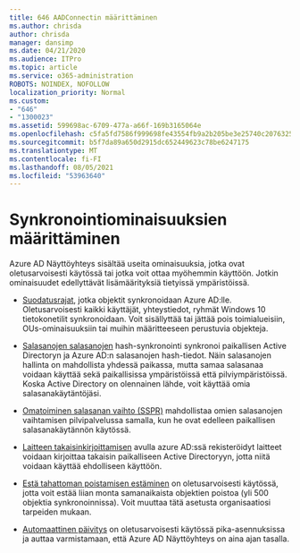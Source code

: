 ```yaml
---
title: 646 AADConnectin määrittäminen
ms.author: chrisda
author: chrisda
manager: dansimp
ms.date: 04/21/2020
ms.audience: ITPro
ms.topic: article
ms.service: o365-administration
ROBOTS: NOINDEX, NOFOLLOW
localization_priority: Normal
ms.custom:
- "646"
- "1300023"
ms.assetid: 599698ac-6709-477a-a66f-169b3165064e
ms.openlocfilehash: c5fa5fd7586f999698fe43554fb9a2b205be3e25740c20763254a38d41297e0c
ms.sourcegitcommit: b5f7da89a650d2915dc652449623c78be6247175
ms.translationtype: MT
ms.contentlocale: fi-FI
ms.lasthandoff: 08/05/2021
ms.locfileid: "53963640"
---
```

# <a name="configure-sync-features"></a>Synkronointiominaisuuksien määrittäminen

Azure AD Näyttöyhteys sisältää useita ominaisuuksia, jotka ovat oletusarvoisesti käytössä tai jotka voit ottaa myöhemmin käyttöön. Jotkin ominaisuudet edellyttävät lisämäärityksiä tietyissä ympäristöissä.

- [Suodatusrajat,](https://docs.microsoft.com/azure/active-directory/connect/active-directory-aadconnectsync-configure-filtering) jotka objektit synkronoidaan Azure AD:lle. Oletusarvoisesti kaikki käyttäjät, yhteystiedot, ryhmät Windows 10 tietokonetilit synkronoidaan. Voit sisällyttää tai jättää pois toimialueisiin, OUs-ominaisuuksiin tai muihin määritteeseen perustuvia objekteja.

- [Salasanojen salasanojen](https://docs.microsoft.com/azure/active-directory/connect/active-directory-aadconnectsync-implement-password-hash-synchronization) hash-synkronointi synkronoi paikallisen Active Directoryn ja Azure AD:n salasanojen hash-tiedot. Näin salasanojen hallinta on mahdollista yhdessä paikassa, mutta samaa salasanaa voidaan käyttää sekä paikallisissa ympäristöissä että pilviympäristöissä. Koska Active Directory on olennainen lähde, voit käyttää omia salasanakäytäntöjäsi.

- [Omatoiminen salasanan vaihto (SSPR)](https://docs.microsoft.com/azure/active-directory/authentication/quickstart-sspr) mahdollistaa omien salasanojen vaihtamisen pilvipalvelussa samalla, kun he ovat edelleen paikallisen salasanakäytännön käytössä.

- [Laitteen takaisinkirjoittamisen](https://docs.microsoft.com/azure/active-directory/connect/active-directory-aadconnect-feature-device-writeback) avulla azure AD:ssä rekisteröidyt laitteet voidaan kirjoittaa takaisin paikalliseen Active Directoryyn, jotta niitä voidaan käyttää ehdolliseen käyttöön.

- [Estä tahattoman poistamisen estäminen](https://docs.microsoft.com/azure/active-directory/connect/active-directory-aadconnectsync-feature-prevent-accidental-deletes) on oletusarvoisesti käytössä, jotta voit estää liian monta samanaikaista objektien poistoa (yli 500 objektia synkronoinnissa). Voit muuttaa tätä asetusta organisaatiosi tarpeiden mukaan.

- [Automaattinen päivitys](https://docs.microsoft.com/azure/active-directory/connect/active-directory-aadconnect-feature-automatic-upgrade) on oletusarvoisesti käytössä pika-asennuksissa ja auttaa varmistamaan, että Azure AD Näyttöyhteys on aina ajan tasalla.
